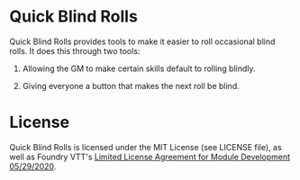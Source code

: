 # Quick Blind Rolls

Quick Blind Rolls provides tools to make it easier to roll occasional blind rolls. It does this through two tools:

1. Allowing the GM to make certain skills default to rolling blindly.

2. Giving everyone a button that makes the next roll be blind.

# License
Quick Blind Rolls is licensed under the MIT License (see LICENSE file), as well as Foundry VTT's [Limited License Agreement for Module Development 05/29/2020](https://foundryvtt.com/article/license/).